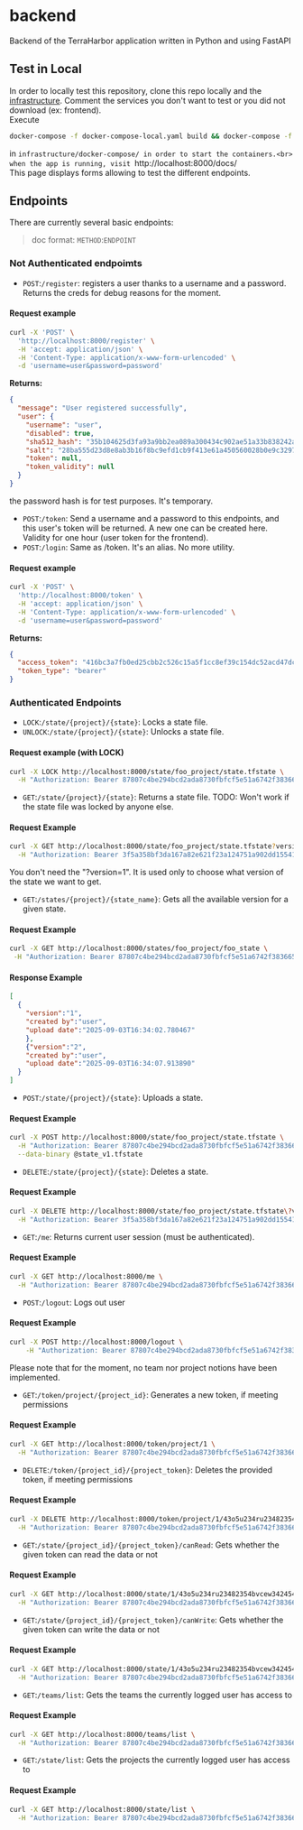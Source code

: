 # backend
Backend of the TerraHarbor application written in Python and using FastAPI

## Test in Local

In order to locally test this repository, clone this repo locally and the [infrastructure](https://github.com/terraharbor/infrastructure). Comment the services you don't want to test or you did not download (ex: frontend). <br>
Execute
```zsh
docker-compose -f docker-compose-local.yaml build && docker-compose -f docker-compose-local.yaml up
```
in `infrastructure/docker-compose/ in order to start the containers.<br>
when the app is running, visit `http://localhost:8000/docs/<br>
This page displays forms allowing to test the different endpoints.

## Endpoints

There are currently several basic endpoints:

> doc format: `METHOD`:`ENDPOINT`

### Not Authenticated endpoimts

* `POST`:`/register`: registers a user thanks to a username and a password. Returns the creds for debug reasons for the moment.

#### Request example
```zsh
curl -X 'POST' \
  'http://localhost:8000/register' \
  -H 'accept: application/json' \
  -H 'Content-Type: application/x-www-form-urlencoded' \
  -d 'username=user&password=password'
```
**Returns:**

```json
{
  "message": "User registered successfully",
  "user": {
    "username": "user",
    "disabled": true,
    "sha512_hash": "35b104625d3fa93a9bb2ea089a300434c902ae51a33b838242a3aa0eb6ea3a6e86c973c1a09088b7489ec39adf21ce3baf9f1aaaf05a265f01882fba4d904f06",
    "salt": "28ba555d23d8e8ab3b16f8bc9efd1cb9f413e61a450560028b0e9c3297ff39d3",
    "token": null,
    "token_validity": null
  }
}
```
the password hash is for test purposes. It's temporary.

* `POST`:`/token`: Send a username and a password to this endpoints, and this user's token will be returned. A new one can be created here. Validity for one hour (user token for the frontend).
* `POST`:`/login`: Same as /token. It's an alias. No more utility.

#### Request example

```zsh
curl -X 'POST' \
  'http://localhost:8000/token' \
  -H 'accept: application/json' \
  -H 'Content-Type: application/x-www-form-urlencoded' \
  -d 'username=user&password=password'
```

**Returns:**

```json
{
  "access_token": "416bc3a7fb0ed25cbb2c526c15a5f1cc8ef39c154dc52acd47dcd4b68b5ce4cf",
  "token_type": "bearer"
}
```

### Authenticated Endpoints

* `LOCK`:`/state/{project}/{state}`: Locks a state file.
* `UNLOCK`:`/state/{project}/{state}`: Unlocks a state file.

#### Request example (with LOCK)

```zsh
curl -X LOCK http://localhost:8000/state/foo_project/state.tfstate \
  -H "Authorization: Bearer 87807c4be294bcd2ada8730fbfcf5e51a6742f3836650e5741f188d80e29a95a"
```

* `GET`:`/state/{project}/{state}`: Returns a state file. TODO: Won't work if the state file was locked by anyone else.

#### Request Example

```zsh
curl -X GET http://localhost:8000/state/foo_project/state.tfstate?version=1 \
  -H "Authorization: Bearer 3f5a358bf3da167a82e621f23a124751a902dd15541efb4aa551abeec96ee21f"
```

You don't need the "?version=1". It is used only to choose what version of the state we want to get.

* `GET`:`/states/{project}/{state_name}`: Gets all the available version for a given state.

#### Request Example
```zsh
curl -X GET http://localhost:8000/states/foo_project/foo_state \
 -H "Authorization: Bearer 87807c4be294bcd2ada8730fbfcf5e51a6742f3836650e5741f188d80e29a95a"
```

#### Response Example

```json
[
  {
    "version":"1",
    "created by":"user",
    "upload date":"2025-09-03T16:34:02.780467"
    },
    {"version":"2",
    "created by":"user",
    "upload date":"2025-09-03T16:34:07.913890"
  }
]
```

* `POST`:`/state/{project}/{state}`: Uploads a state.

#### Request Example
```zsh
curl -X POST http://localhost:8000/state/foo_project/state.tfstate \
  -H "Authorization: Bearer 87807c4be294bcd2ada8730fbfcf5e51a6742f3836650e5741f188d80e29a95a" \
  --data-binary @state_v1.tfstate
```

* `DELETE`:`/state/{project}/{state}`: Deletes a state.

#### Request Example

```zsh
curl -X DELETE http://localhost:8000/state/foo_project/state.tfstate\?version=1 \
  -H "Authorization: Bearer 3f5a358bf3da167a82e621f23a124751a902dd15541efb4aa551abeec96ee21f"
```

* `GET`:`/me`: Returns current user session (must be authenticated).

#### Request Example
```zsh
curl -X GET http://localhost:8000/me \
  -H "Authorization: Bearer 87807c4be294bcd2ada8730fbfcf5e51a6742f3836650e5741f188d80e29a95a"
```

* `POST`:`/logout`: Logs out user

#### Request Example

```zsh
curl -X POST http://localhost:8000/logout \
    -H "Authorization: Bearer 87807c4be294bcd2ada8730fbfcf5e51a6742f3836650e5741f188d80e29a95a"
```

Please note that for the moment, no team nor project notions have been implemented.


* `GET`:`/token/project/{project_id}`: Generates a new token, if meeting permissions

#### Request Example

```zsh
curl -X GET http://localhost:8000/token/project/1 \
  -H "Authorization: Bearer 87807c4be294bcd2ada8730fbfcf5e51a6742f3836650e5741f188d80e29a95a"
```


* `DELETE`:`/token/{project_id}/{project_token}`: Deletes the provided token, if meeting permissions

#### Request Example

```zsh
curl -X DELETE http://localhost:8000/token/project/1/43o5u234ru23482354bvcew3424543ef923rfvd3rkdv3jcv0welrk94523fdset \
  -H "Authorization: Bearer 87807c4be294bcd2ada8730fbfcf5e51a6742f3836650e5741f188d80e29a95a"
```


* `GET`:`/state/{project_id}/{project_token}/canRead`: Gets whether the given token can read the data or not

#### Request Example

```zsh
curl -X GET http://localhost:8000/state/1/43o5u234ru23482354bvcew3424543ef923rfvd3rkdv3jcv0welrk94523fdset/canRead \
  -H "Authorization: Bearer 87807c4be294bcd2ada8730fbfcf5e51a6742f3836650e5741f188d80e29a95a"
```


* `GET`:`/state/{project_id}/{project_token}/canWrite`: Gets whether the given token can write the data or not

#### Request Example

```zsh
curl -X GET http://localhost:8000/state/1/43o5u234ru23482354bvcew3424543ef923rfvd3rkdv3jcv0welrk94523fdset/canWrite \
  -H "Authorization: Bearer 87807c4be294bcd2ada8730fbfcf5e51a6742f3836650e5741f188d80e29a95a"
```

* `GET`:`/teams/list`: Gets the teams the currently logged user has access to

#### Request Example

```zsh
curl -X GET http://localhost:8000/teams/list \
  -H "Authorization: Bearer 87807c4be294bcd2ada8730fbfcf5e51a6742f3836650e5741f188d80e29a95a"
```


* `GET`:`/state/list`: Gets the projects the currently logged user has access to

#### Request Example

```zsh
curl -X GET http://localhost:8000/state/list \
  -H "Authorization: Bearer 87807c4be294bcd2ada8730fbfcf5e51a6742f3836650e5741f188d80e29a95a"
```
